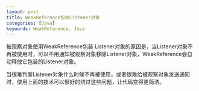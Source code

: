 ```yaml
---
layout: post
title: WeakReference包装Listener对象
categories: [Java]
keywords: WeakReference, Java
---
```


被观察对象使用WeakReference包装 Listener对象的原因是，当Listener对象不再被使用时，可以不用通知被观察对象移除Listener对象，WeakReference会自动释放它包装的Listener对象。

当很难判断Listener对象什么时候不再被使用，或者很难给被观察对象发送通知时，使用上面的技术可以很好的绕过这些问题，让代码变得更简洁。